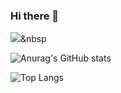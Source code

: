 ### Hi there 👋

<img src="https://img.shields.io/badge/Java-#007396?style=flat-square&logo=simpleiconsJava&logoColor=white"/></a>&nbsp 
  
  
![Anurag's GitHub stats](https://github-readme-stats.vercel.app/api?username=KH54&show_icons=true&theme=tokyonight&card_width=200)
  
![Top Langs](https://github-readme-stats.vercel.app/api/top-langs/?username=KH54&layout=compact&theme=tokyonight)



<!--
**KH54/KH54** is a ✨ _special_ ✨ repository because its `README.md` (this file) appears on your GitHub profile.

Here are some ideas to get you started:

- 🔭 I’m currently working on ...
- 🌱 I’m currently learning ...
- 👯 I’m looking to collaborate on ...
- 🤔 I’m looking for help with ...
- 💬 Ask me about ...
- 📫 How to reach me: ...
- 😄 Pronouns: ....
- ⚡ Fun fact: ...

-->
